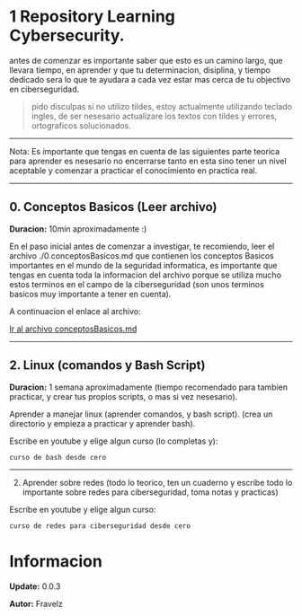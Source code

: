 # 1 Repository Learning Cybersecurity.

antes de comenzar es importante saber que esto es un 
camino largo, que llevara tiempo, en aprender y que 
tu determinacion, disiplina, y tiempo dedicado sera 
lo que te ayudara a cada vez estar mas cerca de tu
objectivo en ciberseguridad.

> pido disculpas si no utilizo tildes, estoy 
actualmente utilizando teclado ingles, de ser nesesario
actualizare los textos con tildes y errores, 
ortograficos solucionados.

---

Nota: Es importante que tengas en cuenta de las 
siguientes parte teorica para aprender es nesesario 
no encerrarse tanto en esta sino tener un nivel 
aceptable y comenzar a practicar el conocimiento 
en practica real.

---

## 0. Conceptos Basicos (Leer archivo)

**Duracion:** 10min aproximadamente :)

En el paso inicial antes de comenzar a investigar, 
te recomiendo, leer el archivo ./0.conceptosBasicos.md 
que contienen los conceptos Basicos importantes en el 
mundo de la seguridad informatica, es importante que 
tengas en cuenta toda la informacion del archivo porque 
se utiliza mucho estos terminos en el campo de la 
ciberseguridad (son unos terminos basicos muy importante 
a tener en cuenta).

A continuacion el enlace al archivo:

[Ir al archivo conceptosBasicos.md](./0.conceptosBasicos.md)

---

## 2. Linux (comandos y Bash Script)

**Duracion:** 1 semana aproximadamente (tiempo recomendado
para tambien practicar, y crear tus propios scripts, o mas
si vez nesesario).

Aprender a manejar linux (aprender comandos, y bash script).
(crea un directorio y empieza a practicar y aprender bash).

Escribe en youtube y elige algun curso (lo completas y):
``` 
curso de bash desde cero
```

---

2. Aprender sobre redes (todo lo teorico, ten un cuaderno
y escribe todo lo importante sobre redes para ciberseguridad,
toma notas y practicas)

Escribe en youtube y elige algun curso:
``` 
curso de redes para ciberseguridad desde cero
```

# Informacion

**Update:** 0.0.3

**Autor:** Fravelz

